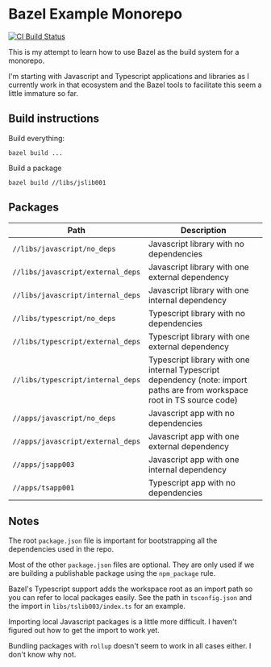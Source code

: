 # Bazel Example Monorepo

[![CI Build Status](https://github.com/igilham/bazel-example/workflows/CI/badge.svg)](https://github.com/igilham/bazel-example/actions)

This is my attempt to learn how to use Bazel as the build system for a monorepo.

I'm starting with Javascript and Typescript applications and libraries as I currently work in that ecosystem and the Bazel tools to facilitate this seem a little immature so far.

## Build instructions

Build everything:

```shell
bazel build ...
```

Build a package

```shell
bazel build //libs/jslib001
```

## Packages

Path              | Description
------------------|---------------
`//libs/javascript/no_deps` | Javascript library with no dependencies
`//libs/javascript/external_deps` | Javascript library with one external dependency
`//libs/javascript/internal_deps` | Javascript library with one internal dependency
`//libs/typescript/no_deps` | Typescript library with no dependencies
`//libs/typescript/external_deps` | Typescript library with one external dependency
`//libs/typescript/internal_deps` | Typescript library with one internal Typescript dependency (note: import paths are from workspace root in TS source code)
`//apps/javascript/no_deps` | Javascript app with no dependencies
`//apps/javascript/external_deps` | Javascript app with one external dependency
`//apps/jsapp003` | Javascript app with one internal dependency
`//apps/tsapp001` | Typescript app with no dependencies

## Notes

The root `package.json` file is important for bootstrapping all the dependencies used in the repo.

Most of the other `package.json` files are optional. They are only used if we are building a publishable package using the `npm_package` rule.

Bazel's Typescript support adds the workspace root as an import path so you can refer to local packages easily. See the path in `tsconfig.json` and the import in `libs/tslib003/index.ts` for an example.

Importing local Javascript packages is a little more difficult. I haven't figured out how to get the import to work yet.

Bundling packages with `rollup` doesn't seem to work in all cases either. I don't know why not.
